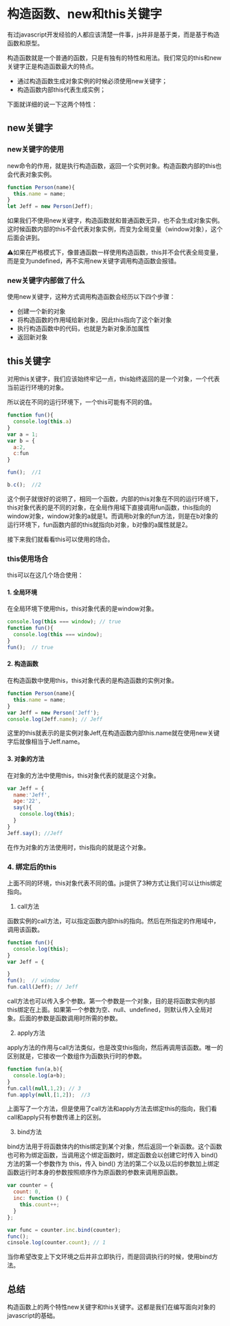 # 构造函数、new和this关键字

有过javascript开发经验的人都应该清楚一件事，js并非是基于类，而是基于构造函数和原型。

构造函数就是一个普通的函数，只是有独有的特性和用法。我们常见的this和new关键字正是构造函数最大的特点。

* 通过构造函数生成对象实例的时候必须使用new关键字；
* 构造函数内部this代表生成实例；

下面就详细的说一下这两个特性：

## new关键字

### new关键字的使用

new命令的作用，就是执行构造函数，返回一个实例对象。构造函数内部的this也会代表对象实例。

```js
function Person(name){
  this.name = name;
}
let Jeff = new Person(Jeff);
```

如果我们不使用new关键字，构造函数就和普通函数无异，也不会生成对象实例。这时候函数内部的this不会代表对象实例，而变为全局变量（window对象），这个后面会讲到。

⚠️如果在严格模式下，像普通函数一样使用构造函数，this并不会代表全局变量，而是变为undefined，再不实用new关键字调用构造函数会报错。

### new关键字内部做了什么

使用new关键字，这种方式调用构造函数会经历以下四个步骤：

* 创建一个新的对象
* 将构造函数的作用域给新对象，因此this指向了这个新对象
* 执行构造函数中的代码，也就是为新对象添加属性
* 返回新对象

## this关键字

对用this关键字，我们应该始终牢记一点，this始终返回的是一个对象，一个代表当前运行环境的对象。

所以说在不同的运行环境下，一个this可能有不同的值。

```js
function fun(){
  console.log(this.a)
}
var a = 1;
var b = {
  a:2,
  c:fun
}

fun();  //1

b.c();  //2
```

这个例子就很好的说明了，相同一个函数，内部的this对象在不同的运行环境下，this对象代表的是不同的对象，在全局作用域下直接调用fun函数，this指向的window对象，window对象的a就是1。而调用b对象的fun方法，则是在b对象的运行环境下，fun函数内部的this就指向b对象，b对像的a属性就是2。

接下来我们就看看this可以使用的场合。

### this使用场合

this可以在这几个场合使用：

#### 1. 全局环境

在全局环境下使用this，this对象代表的是window对象。

```js
console.log(this === window); // true
function fun(){
  console.log(this === window); 
}
fun();  // true
```

#### 2. 构造函数

在构造函数中使用this，this对象代表的是构造函数的实例对象。

```js
function Person(name){
  this.name = name;
}
var Jeff = new Person('Jeff');
console.log(Jeff.name); // Jeff

```

这里的this就表示的是实例对象Jeff,在构造函数内部this.name就在使用new关键字后就像相当于Jeff.name。

#### 3. 对象的方法

在对象的方法中使用this，this对象代表的就是这个对象。

```js
var Jeff = {
  name:'Jeff',
  age:'22',
  say(){
    console.log(this);
  }
}
Jeff.say(); //Jeff
```

在作为对象的方法使用时，this指向的就是这个对象。

### 4. 绑定后的this

上面不同的环境，this对象代表不同的值。js提供了3种方式让我们可以让this绑定指向。

1. call方法

函数实例的call方法，可以指定函数内部this的指向。然后在所指定的作用域中，调用该函数。

```js
function fun(){
  console.log(this);
}
var Jeff = {

}
fun();  // window
fun.call(Jeff); // Jeff
```

call方法也可以传入多个参数。第一个参数是一个对象，目的是将函数实例内部this绑定在上面。如果第一个参数为空、null、undefined，则默认传入全局对象。后面的参数是函数调用时所需的参数。

2. apply方法

apply方法的作用与call方法类似，也是改变this指向，然后再调用该函数。唯一的区别就是，它接收一个数组作为函数执行时的参数。

```js
function fun(a,b){
  console.log(a+b);
}
fun.call(null,1,2); // 3
fun.apply(null,[1,2]);  //3
```

上面写了一个方法，但是使用了call方法和apply方法去绑定this的指向，我们看call和apply只有参数传递上的区别。

3. bind方法

bind方法用于将函数体内的this绑定到某个对象，然后返回一个新函数。这个函数也可称为绑定函数，当调用这个绑定函数时，绑定函数会以创建它时传入 bind()方法的第一个参数作为 this，传入 bind() 方法的第二个以及以后的参数加上绑定函数运行时本身的参数按照顺序作为原函数的参数来调用原函数。

```js
var counter = {
  count: 0,
  inc: function () {
    this.count++;
  }
};

var func = counter.inc.bind(counter);
func();
cinsole.log(counter.count); // 1
```

当你希望改变上下文环境之后并非立即执行，而是回调执行的时候，使用bind方法。

## 总结

构造函数上的两个特性new关键字和this关键字。这都是我们在编写面向对象的javascript的基础。